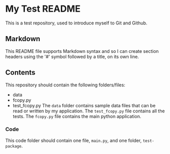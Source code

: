 # My Test README

This is a test repository, used to introduce myself to Git and Github.

## Markdown

This README file supports Markdown syntax and so I can create
section headers using the '#' symbol followed by a title, on its own line.

## Contents

This repository should contain the following folders/files:
- data
- fcopy.py
- test_fcopy.py
The `data` folder contains sample data files that can be read or written by
my application.
The `test_fcopy.py` file contains all the tests.
The `fcopy.py` file contains the main python application.


### Code

This code folder should contain one file, `main.py`,
and one folder, `test-package`.

